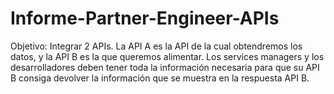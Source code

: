 # Informe-Partner-Engineer-APIs
Objetivo: Integrar 2 APIs. La API A es la API de la cual obtendremos los datos, y la API B es la que queremos alimentar. Los services managers y los desarrolladores deben tener toda la información necesaria para que su API B consiga devolver la información que se muestra en la respuesta API B.
